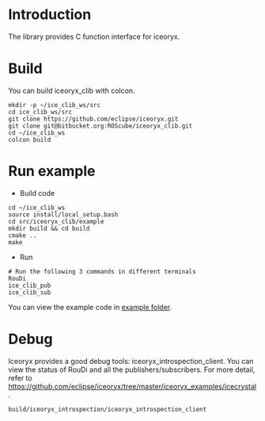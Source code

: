 # Introduction

The library provides C function interface for iceoryx.

# Build

You can build iceoryx_clib with colcon.

```
mkdir -p ~/ice_clib_ws/src
cd ice_clib_ws/src
git clone https://github.com/eclipse/iceoryx.git
git clone git@bitbucket.org:ROScube/iceoryx_clib.git
cd ~/ice_clib_ws
colcon build
```

# Run example

* Build code
```
cd ~/ice_clib_ws
source install/local_setup.bash
cd src/iceoryx_clib/example
mkdir build && cd build
cmake ..
make
```

* Run
```
# Run the following 3 commands in different terminals
RouDi
ice_clib_pub
ice_clib_sub
```

You can view the example code in [example folder](example).

# Debug

Iceoryx provides a good debug tools: iceoryx_introspection_client.
You can view the status of RouDi and all the publishers/subscribers.
For more detail, refer to https://github.com/eclipse/iceoryx/tree/master/iceoryx_examples/icecrystal.

```
build/iceoryx_introspection/iceoryx_introspection_client
```
